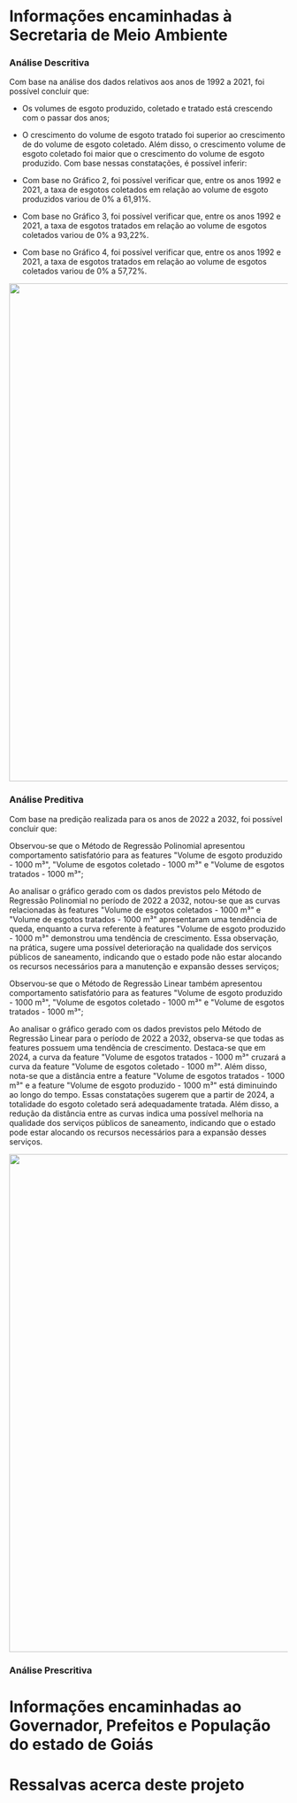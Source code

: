 # Informações encaminhadas à Secretaria de Meio Ambiente
### Análise Descritiva
Com base na análise dos dados relativos aos anos de 1992 a 2021, foi possível concluir que:

- Os volumes de esgoto produzido, coletado e tratado está crescendo com o passar dos anos;

- O crescimento do volume de esgoto tratado foi superior ao crescimento de do volume de esgoto coletado. Além disso, o crescimento volume de esgoto coletado foi maior que o crescimento do volume de esgoto produzido. Com base nessas constatações, é possível inferir:

- Com base no Gráfico 2, foi possível verificar que, entre os anos 1992 e 2021, a taxa de esgotos coletados em relação ao volume de esgoto produzidos variou de 0% a 61,91%.

- Com base no Gráfico 3, foi possível verificar que, entre os anos 1992 e 2021, a taxa de esgotos tratados em relação ao volume de esgotos coletados variou de 0% a 93,22%.

- Com base no Gráfico 4, foi possível verificar que, entre os anos 1992 e 2021, a taxa de esgotos tratados em relação ao volume de esgotos coletados variou de 0% a 57,72%.


<div align="center">
  <img src="https://github.com/user-attachments/assets/55279ba9-31e5-4ac7-89e3-39481e8193ee"  width="900">
</div>

### Análise Preditiva
Com base na predição realizada para os anos de 2022 a 2032, foi possível concluir que:

Observou-se que o Método de Regressão Polinomial apresentou comportamento satisfatório para as features "Volume de esgoto produzido - 1000 m³", "Volume de esgotos coletado - 1000 m³" e "Volume de esgotos tratados - 1000 m³";

Ao analisar o gráfico gerado com os dados previstos pelo Método de Regressão Polinomial no período de 2022 a 2032, notou-se que as curvas relacionadas às features "Volume de esgotos coletados - 1000 m³" e "Volume de esgotos tratados - 1000 m³" apresentaram uma tendência de queda, enquanto a curva referente à features "Volume de esgoto produzido - 1000 m³" demonstrou uma tendência de crescimento. Essa observação, na prática, sugere uma possível deterioração na qualidade dos serviços públicos de saneamento, indicando que o estado pode não estar alocando os recursos necessários para a manutenção e expansão desses serviços;

Observou-se que o Método de Regressão Linear também apresentou comportamento satisfatório para as features "Volume de esgoto produzido - 1000 m³", "Volume de esgotos coletado - 1000 m³" e "Volume de esgotos tratados - 1000 m³";

Ao analisar o gráfico gerado com os dados previstos pelo Método de Regressão Linear para o período de 2022 a 2032, observa-se que todas as features possuem uma tendência de crescimento. Destaca-se que em 2024, a curva da feature "Volume de esgotos tratados - 1000 m³" cruzará a curva da feature "Volume de esgotos coletado - 1000 m³". Além disso, nota-se que a distância entre a feature "Volume de esgotos tratados - 1000 m³" e a feature "Volume de esgoto produzido - 1000 m³" está diminuindo ao longo do tempo. Essas constatações sugerem que a partir de 2024, a totalidade do esgoto coletado será adequadamente tratada. Além disso, a redução da distância entre as curvas indica uma possível melhoria na qualidade dos serviços públicos de saneamento, indicando que o estado pode estar alocando os recursos necessários para a expansão desses serviços.

<div align="center">
  <img src="https://github.com/user-attachments/assets/55279ba9-31e5-4ac7-89e3-39481e8193ee"  width="900">
</div>

### Análise Prescritiva

# Informações encaminhadas ao Governador, Prefeitos e População do estado de Goiás

# Ressalvas acerca deste projeto
